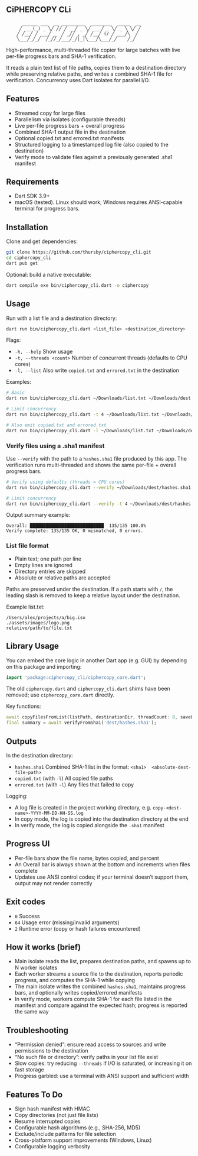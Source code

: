 ## CiPHERCOPY CLi
```
      ______ ___  __ _________  ________  _____  __
     ╱ ___(_) _ ╲╱ ╱╱ ╱ __╱ _ ╲╱ ___╱ _ ╲╱ _ ╲ ╲╱ ╱
    ╱ ╱__╱ ╱ ___╱ _  ╱ _╱╱ , _╱ ╱__╱ (/ ╱ ___╱╲  ╱ 
    ╲___╱_╱_╱  ╱_╱╱_╱___╱_╱│_│╲___╱╲___╱_╱    ╱_╱  
```

High-performance, multi-threaded file copier for large batches with live per-file progress bars and SHA-1 verification.

It reads a plain text list of file paths, copies them to a destination directory while preserving relative paths, and writes a combined SHA-1 file for verification. Concurrency uses Dart isolates for parallel I/O.

## Features

- Streamed copy for large files
- Parallelism via isolates (configurable threads)
- Live per-file progress bars + overall progress
- Combined SHA-1 output file in the destination
- Optional copied.txt and errored.txt manifests
- Structured logging to a timestamped log file (also copied to the destination)
- Verify mode to validate files against a previously generated .sha1 manifest

## Requirements

- Dart SDK 3.9+
- macOS (tested). Linux should work; Windows requires ANSI-capable terminal for progress bars.

## Installation

Clone and get dependencies:

```sh
git clone https://github.com/thursby/ciphercopy_cli.git
cd ciphercopy_cli
dart pub get
```

Optional: build a native executable:

```sh
dart compile exe bin/ciphercopy_cli.dart -o ciphercopy
```

## Usage

Run with a list file and a destination directory:

```sh
dart run bin/ciphercopy_cli.dart <list_file> <destination_directory>
```

Flags:

- `-h, --help` Show usage
- `-t, --threads <count>` Number of concurrent threads (defaults to CPU cores)
- `-l, --list` Also write `copied.txt` and `errored.txt` in the destination

Examples:

```sh
# Basic
dart run bin/ciphercopy_cli.dart ~/Downloads/list.txt ~/Downloads/dest

# Limit concurrency
dart run bin/ciphercopy_cli.dart -t 4 ~/Downloads/list.txt ~/Downloads/dest

# Also emit copied.txt and errored.txt
dart run bin/ciphercopy_cli.dart -l ~/Downloads/list.txt ~/Downloads/dest
```

### Verify files using a .sha1 manifest

Use `--verify` with the path to a `hashes.sha1` file produced by this app. The verification runs multi-threaded and shows the same per-file + overall progress bars.

```sh
# Verify using defaults (threads = CPU cores)
dart run bin/ciphercopy_cli.dart --verify ~/Downloads/dest/hashes.sha1

# Limit concurrency
dart run bin/ciphercopy_cli.dart --verify -t 4 ~/Downloads/dest/hashes.sha1
```

Output summary example:

```
Overall: ████████████████████████████  135/135 100.0%
Verify complete: 135/135 OK, 0 mismatched, 0 errors.
```

### List file format

- Plain text; one path per line
- Empty lines are ignored
- Directory entries are skipped
- Absolute or relative paths are accepted

Paths are preserved under the destination. If a path starts with `/`, the leading slash is removed to keep a relative layout under the destination.

Example list.txt:

```
/Users/alex/projects/a/big.iso
./assets/images/logo.png
relative/path/to/file.txt
```

## Library Usage

You can embed the core logic in another Dart app (e.g. GUI) by depending on this package and importing:

```dart
import 'package:ciphercopy_cli/ciphercopy_core.dart';
```

The old `ciphercopy.dart` and `ciphercopy_cli.dart` shims have been removed; use `ciphercopy_core.dart` directly.

Key functions:

```dart
await copyFilesFromList(listPath, destinationDir, threadCount: 8, saveLists: true);
final summary = await verifyFromSha1('dest/hashes.sha1');
```

## Outputs

In the destination directory:

- `hashes.sha1` Combined SHA-1 list in the format: `<sha1>  <absolute-dest-file-path>`
- `copied.txt` (with `-l`) All copied file paths
- `errored.txt` (with `-l`) Any files that failed to copy

Logging:

- A log file is created in the project working directory, e.g. `copy-<dest-name>-YYYY-MM-DD-HH-SS.log`
- In copy mode, the log is copied into the destination directory at the end
- In verify mode, the log is copied alongside the `.sha1` manifest

## Progress UI

- Per-file bars show the file name, bytes copied, and percent
- An Overall bar is always shown at the bottom and increments when files complete
- Updates use ANSI control codes; if your terminal doesn’t support them, output may not render correctly

## Exit codes

- `0` Success
- `64` Usage error (missing/invalid arguments)
- `2` Runtime error (copy or hash failures encountered)

## How it works (brief)

- Main isolate reads the list, prepares destination paths, and spawns up to N worker isolates
- Each worker streams a source file to the destination, reports periodic progress, and computes the SHA-1 while copying
- The main isolate writes the combined `hashes.sha1`, maintains progress bars, and optionally writes copied/errored manifests
- In verify mode, workers compute SHA-1 for each file listed in the manifest and compare against the expected hash; progress is reported the same way

## Troubleshooting

- “Permission denied”: ensure read access to sources and write permissions to the destination
- “No such file or directory”: verify paths in your list file exist
- Slow copies: try reducing `--threads` if I/O is saturated, or increasing it on fast storage
- Progress garbled: use a terminal with ANSI support and sufficient width

## Features To Do
- Sign hash manifest with HMAC
- Copy directories (not just file lists)
- Resume interrupted copies
- Configurable hash algorithms (e.g., SHA-256, MD5)
- Exclude/include patterns for file selection
- Cross-platform support improvements (Windows, Linux)
- Configurable logging verbosity